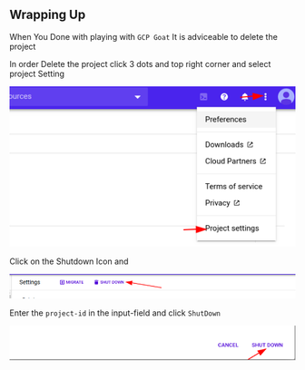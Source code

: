## Wrapping Up

When You Done with playing with `GCP Goat` It is adviceable to delete the project

In order Delete the project click 3 dots and top right corner and select project Setting

![wrap](wrap-1.png)

Click on the Shutdown Icon and 


![wrap-2](wrap-2.png)


Enter the `project-id` in the input-field and click `ShutDown`

![wrap-2](wrap-3.png)
